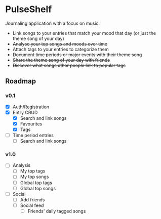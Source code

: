 # PulseShelf

Journaling application with a focus on music. 
- Link songs to your entries that match your mood that day (or just the theme song of your day)
- ~~Analyse your top songs and moods over time~~
- Attach tags to your entries to categorize them
- ~~Document time periods or major events with their theme song~~
- ~~Share the theme song of your day with friends~~
- ~~Discover what songs other people link to popular tags~~

## Roadmap

### v0.1

- [x] Auth/Registration
- [x] Entry CRUD
  - [x] Search and link songs
  - [x] Favourites
  - [x] Tags
- [ ] Time period entries
  - [ ] Search and link songs

### v1.0

- [ ] Analysis
    - [ ] My top tags
    - [ ] My top songs
    - [ ] Global top tags
    - [ ] Global top songs
- [ ] Social
    - [ ] Add friends
    - [ ] Social feed
        - [ ] Friends' daily tagged songs